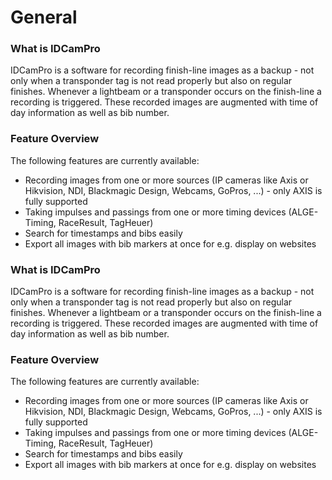 # General

### What is IDCamPro <a href="#what-is-idcampro" id="what-is-idcampro"></a>

IDCamPro is a software for recording finish-line images as a backup - not only when a transponder tag is not read properly but also on regular finishes. Whenever a lightbeam or a transponder occurs on the finish-line a recording is triggered. These recorded images are augmented with time of day information as well as bib number.

### Feature Overview <a href="#feature-overview" id="feature-overview"></a>

The following features are currently available:

* Recording images from one or more sources (IP cameras like Axis or Hikvision, NDI, Blackmagic Design, Webcams, GoPros, ...) - only AXIS is fully supported
* Taking impulses and passings from one or more timing devices (ALGE-Timing, RaceResult, TagHeuer)
* Search for timestamps and bibs easily
* Export all images with bib markers at once for e.g. display on websites

### What is IDCamPro <a href="#what-is-idcampro" id="what-is-idcampro"></a>

IDCamPro is a software for recording finish-line images as a backup - not only when a transponder tag is not read properly but also on regular finishes. Whenever a lightbeam or a transponder occurs on the finish-line a recording is triggered. These recorded images are augmented with time of day information as well as bib number.

### Feature Overview <a href="#feature-overview" id="feature-overview"></a>

The following features are currently available:

* Recording images from one or more sources (IP cameras like Axis or Hikvision, NDI, Blackmagic Design, Webcams, GoPros, ...) - only AXIS is fully supported
* Taking impulses and passings from one or more timing devices (ALGE-Timing, RaceResult, TagHeuer)
* Search for timestamps and bibs easily
* Export all images with bib markers at once for e.g. display on websites
